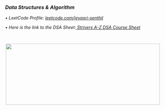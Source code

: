 ### ***Data Structures & Algorithm***

*• LeetCode Profile: [leetcode.com/jeyasri-senthil](https://leetcode.com/jeyasri-senthil/)* 

*• Here is the link to the DSA Sheet:[ Strivers A-Z DSA Course Sheet](https://takeuforward.org/strivers-a2z-dsa-course/strivers-a2z-dsa-course-sheet-2/?amp=1)*

<br>
<p align="center">
  <img src="https://github.com/jeyasri-senthil/100-Days-of-Coding/assets/108861190/b29c249c-8628-4b2d-924e-bee20febea9b" width="500" height="200">
</p>

